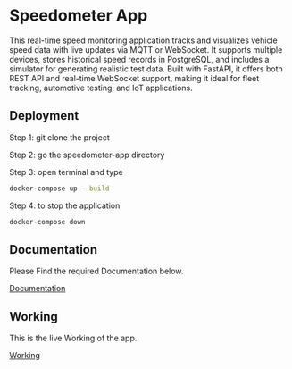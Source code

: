 # Speedometer App

This real-time speed monitoring application tracks and visualizes vehicle speed data with live updates via MQTT or WebSocket. It supports multiple devices, stores historical speed records in PostgreSQL, and includes a simulator for generating realistic test data. Built with FastAPI, it offers both REST API and real-time WebSocket support, making it ideal for fleet tracking, automotive testing, and IoT applications.


## Deployment
Step 1: git clone the project 

Step 2: go the speedometer-app directory

Step 3: open terminal and type
    

```bash
docker-compose up --build
```

Step 4: to stop the application

```bash
docker-compose down
```


## Documentation

Please Find the required Documentation below.


[Documentation](https://drive.google.com/file/d/1Zf1lI9gUgPZ3dKF1z5pjyQ3f5awTRzK9/view?usp=sharing)


## Working

This is the live Working of the app.


[Working](https://drive.google.com/file/d/1WCUP1IJXmb05BlFMmTsiTvXJXl3qMWQp/view?usp=sharing)

